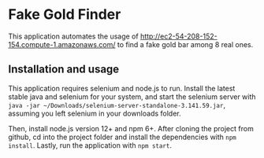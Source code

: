 # Fake Gold Finder

This application automates the usage of http://ec2-54-208-152-154.compute-1.amazonaws.com/ to find a fake gold bar among 8 real ones.


## Installation and usage

This application requires selenium and node.js to run. 
Install the latest stable java and selenium for your system, and start the selenium server with `java -jar ~/Downloads/selenium-server-standalone-3.141.59.jar`, assuming you left selenium in your downloads folder. 

Then, install node.js version 12+ and npm 6+. After cloning the project from github, cd into the project folder and install the dependencies with `npm install`.
Lastly, run the application with `npm start`.
